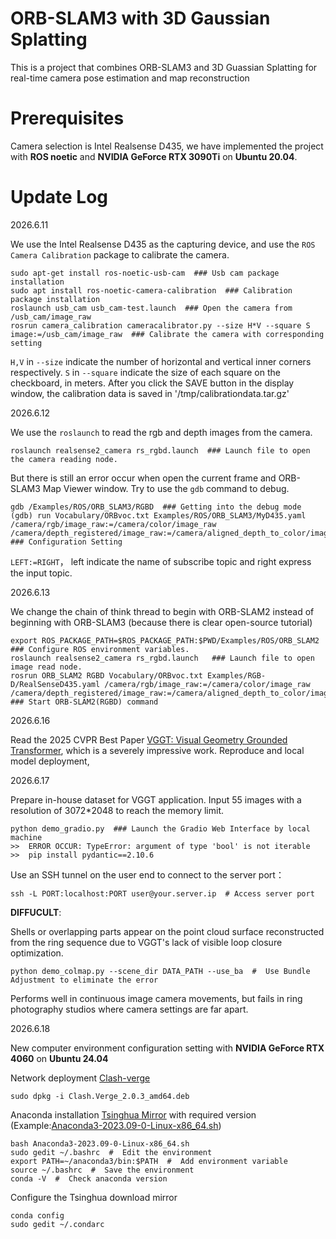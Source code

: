 # ORB-SLAM3 with 3D Gaussian Splatting
This is a project that combines ORB-SLAM3 and 3D Guassian Splatting for real-time camera pose estimation and map reconstruction

# Prerequisites
Camera selection is Intel Realsense D435, we have implemented the project with **ROS noetic** and **NVIDIA GeForce RTX 3090Ti** on **Ubuntu 20.04**.

# Update Log
2026.6.11 

We use the Intel Realsense D435 as the capturing device, and use the `ROS Camera Calibration` package to calibrate the camera.
```
sudo apt-get install ros-noetic-usb-cam  ### Usb cam package installation
sudo apt install ros-noetic-camera-calibration  ### Calibration package installation
roslaunch usb_cam usb_cam-test.launch  ### Open the camera from /usb_cam/image_raw
rosrun camera_calibration cameracalibrator.py --size H*V --square S image:=/usb_cam/image_raw  ### Calibrate the camera with corresponding setting
```
`H,V` in `--size` indicate the number of horizontal and vertical inner corners respectively. `S` in `--square` indicate the size of each square on the checkboard, in meters. After you click the SAVE button in the display window, the calibration data is saved in '/tmp/calibrationdata.tar.gz'

2026.6.12

We use the `roslaunch` to read the rgb and depth images from the camera.
```
roslaunch realsense2_camera rs_rgbd.launch  ### Launch file to open the camera reading node.
```
But there is still an error occur when open the current frame and ORB-SLAM3 Map Viewer window. Try to use the `gdb` command to debug.
```
gdb /Examples/ROS/ORB_SLAM3/RGBD  ### Getting into the debug mode
(gdb) run Vocabulary/ORBvoc.txt Examples/ROS/ORB_SLAM3/MyD435.yaml /camera/rgb/image_raw:=/camera/color/image_raw /camera/depth_registered/image_raw:=/camera/aligned_depth_to_color/image_raw  ### Configuration Setting
```
`LEFT:=RIGHT`， left indicate the name of subscribe topic and right express the input topic. 

2026.6.13

We change the chain of think thread to begin with ORB-SLAM2 instead of beginning with ORB-SLAM3 (because there is clear open-source tutorial)
```
export ROS_PACKAGE_PATH=$ROS_PACKAGE_PATH:$PWD/Examples/ROS/ORB_SLAM2  ### Configure ROS environment variables.
roslaunch realsense2_camera rs_rgbd.launch   ### Launch file to open image read node.
rosrun ORB_SLAM2 RGBD Vocabulary/ORBvoc.txt Examples/RGB-D/RealSenseD435.yaml /camera/rgb/image_raw:=/camera/color/image_raw /camera/depth_registered/image_raw:=/camera/aligned_depth_to_color/image_raw  ### Start ORB-SLAM2(RGBD) command
```

2026.6.16

Read the 2025 CVPR Best Paper [VGGT: Visual Geometry Grounded Transformer](https://arxiv.org/pdf/2503.11651), which is a severely impressive work.
Reproduce and local model deployment,

2026.6.17

Prepare in-house dataset for VGGT application.
Input 55 images with a resolution of 3072*2048 to reach the memory limit.
```
python demo_gradio.py  ### Launch the Gradio Web Interface by local machine
>>  ERROR OCCUR: TypeError: argument of type 'bool' is not iterable  >>  pip install pydantic==2.10.6
```

Use an SSH tunnel on the user end to connect to the server port：
```
ssh -L PORT:localhost:PORT user@your.server.ip  # Access server port
```
**DIFFUCULT**:

Shells or overlapping parts appear on the point cloud surface reconstructed from the ring sequence due to VGGT's lack of visible loop closure optimization.
```
python demo_colmap.py --scene_dir DATA_PATH --use_ba  #  Use Bundle Adjustment to eliminate the error
```
Performs well in continuous image camera movements, but fails in ring photography studios where camera settings are far apart.

2026.6.18

New computer environment configuration setting with **NVIDIA GeForce RTX 4060** on **Ubuntu 24.04**

Network deployment [Clash-verge](https://github.com/clash-verge-rev/clash-verge-rev/releases/download/v2.0.3/Clash.Verge_2.0.3_amd64.deb)
```
sudo dpkg -i Clash.Verge_2.0.3_amd64.deb
```

Anaconda installation [Tsinghua Mirror](https://mirrors.tuna.tsinghua.edu.cn/anaconda/archive/?C=M&O=D) with required version (Example:[Anaconda3-2023.09-0-Linux-x86_64.sh](https://mirrors.tuna.tsinghua.edu.cn/anaconda/archive/Anaconda3-2023.09-0-Linux-x86_64.sh))
```
bash Anaconda3-2023.09-0-Linux-x86_64.sh
sudo gedit ~/.bashrc  #  Edit the environment
export PATH=~/anaconda3/bin:$PATH  #  Add environment variable
source ~/.bashrc  #  Save the environment
conda -V  #  Check anaconda version
```
Configure the Tsinghua download mirror
```
conda config
sudo gedit ~/.condarc
```












